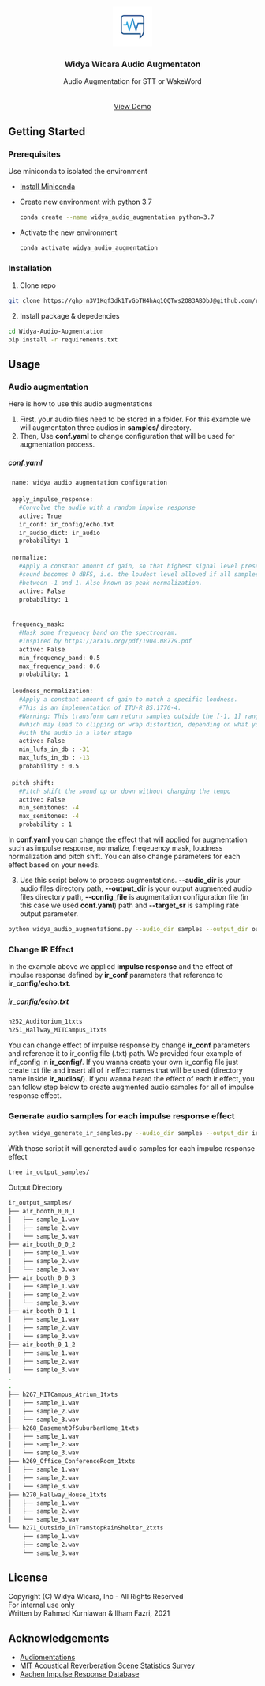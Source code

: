 

<!-- PROJECT LOGO -->
<br />
<p align="center">
  <a href="https://github.com/rahmadai/Widya-Audio-Augmentation">
    <img src="images/logo.png" alt="Logo" width="80" height="80">
  </a>

  <h3 align="center">Widya Wicara Audio Augmentaton</h3>

  <p align="center">
    Audio Augmentation for STT or WakeWord
    <br />
<!--     <a href="https://github.com/rahmadai/Widya-Audio-Augmentation"><strong>Explore the docs »</strong></a> -->
    <br />
    <br />
    <a href="https://colab.research.google.com/drive/12bomPPjC8Jjp0bEH0VDl1nTrXBuJif5I?usp=sharing">View Demo</a>
    <!-- ·
    <a href="https://github.com/rahmadai/Widya-Audio-Augmentation">Report Bug</a>
    ·
    <a href="https://github.com/rahmadai/Widya-Audio-Augmentation">Request Feature</a> -->
  </p>
</p>

<!-- GETTING STARTED -->
## Getting Started

### Prerequisites

Use miniconda to isolated the environment
* <a href="https://conda.io/projects/conda/en/latest/user-guide/install/index.html#regular-installation">Install Miniconda</a>
* Create new environment with python 3.7
  ```sh
  conda create --name widya_audio_augmentation python=3.7
  ```
  
* Activate the new environment 
  ```sh
  conda activate widya_audio_augmentation
  ```
### Installation
 1. Clone repo
  ```sh
  git clone https://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@github.com/rahmadai/Widya-Audio-Augmentation.git
  ```
 2. Install package & depedencies
  ```sh
  cd Widya-Audio-Augmentation
  pip install -r requirements.txt 
  ```


  
## Usage
### Audio augmentation
Here is how to use this audio augmentations
1. First, your audio files need to be stored in a folder. For this example we will augmentaton three audios in **samples/** directory.
2. Then, Use **conf.yaml** to change configuration that will be used for augmentation process.<br />
 ##### conf.yaml
 ```sh
  name: widya audio augmentation configuration

  apply_impulse_response:
    #Convolve the audio with a random impulse response
    active: True
    ir_conf: ir_config/echo.txt
    ir_audio_dict: ir_audio
    probability: 1

  normalize:
    #Apply a constant amount of gain, so that highest signal level present in the 
    #sound becomes 0 dBFS, i.e. the loudest level allowed if all samples must be 
    #between -1 and 1. Also known as peak normalization.
    active: False
    probability: 1


  frequency_mask:
    #Mask some frequency band on the spectrogram. 
    #Inspired by https://arxiv.org/pdf/1904.08779.pdf
    active: False
    min_frequency_band: 0.5
    max_frequency_band: 0.6
    probability: 1

  loudness_normalization:
    #Apply a constant amount of gain to match a specific loudness. 
    #This is an implementation of ITU-R BS.1770-4.
    #Warning: This transform can return samples outside the [-1, 1] range, 
    #which may lead to clipping or wrap distortion, depending on what you do 
    #with the audio in a later stage
    active: False
    min_lufs_in_db : -31
    max_lufs_in_db : -13
    probability : 0.5

  pitch_shift:
    #Pitch shift the sound up or down without changing the tempo
    active: False
    min_semitones: -4
    max_semitones: -4
    probability : 1
 ```
  In **conf.yaml** you can change the effect that will applied for augmentation such as impulse response, normalize, freqeuency mask, loudness normalization and     pitch shift. You can also change parameters for each effect based on your needs.
  
  3.  Use this script below to process augmentations. **--audio_dir** is your audio files directory path, **--output_dir** is your output augmented audio files   directory path, **--config_file** is augmentation configuration file (in this case we used **conf.yaml**) path and **--target_sr** is sampling rate output parameter.
   ```sh
   python widya_audio_augmentations.py --audio_dir samples --output_dir out_test --config conf.yaml --target_sr 16000
   ```
### Change IR Effect
In the example above we applied **impulse response** and the effect of impulse response defined by **ir_conf** parameters that reference to **ir_config/echo.txt**. <br />
##### ir_config/echo.txt
```sh
h252_Auditorium_1txts
h251_Hallway_MITCampus_1txts
```
You can change effect of impulse response by change **ir_conf** parameters and reference it to ir_config file (.txt) path. We provided four example of inf_config in **ir_config/**. If you wanna create your own ir_config file just create txt file and insert all of ir effect names that will be used (directory name inside **ir_audios/**). If you wanna heard the effect of each ir effect, you can follow step below to create augmented audio samples for all of impulse response effect. 
### Generate audio samples for each impulse response effect
  ```sh
  python widya_generate_ir_samples.py --audio_dir samples --output_dir ir_output_samples --ir_path ir_audio --target_sr 16000
  ```
  With those script it will generated audio samples for each impulse response effect
  
  ```sh
  tree ir_output_samples/
  ```
  Output Directory
  ```sh
  ir_output_samples/
  ├── air_booth_0_0_1
  │   ├── sample_1.wav
  │   ├── sample_2.wav
  │   └── sample_3.wav
  ├── air_booth_0_0_2
  │   ├── sample_1.wav
  │   ├── sample_2.wav
  │   └── sample_3.wav
  ├── air_booth_0_0_3
  │   ├── sample_1.wav
  │   ├── sample_2.wav
  │   └── sample_3.wav
  ├── air_booth_0_1_1
  │   ├── sample_1.wav
  │   ├── sample_2.wav
  │   └── sample_3.wav
  ├── air_booth_0_1_2
  │   ├── sample_1.wav
  │   ├── sample_2.wav
  │   └── sample_3.wav
  .
  .
  ├── h267_MITCampus_Atrium_1txts
  │   ├── sample_1.wav
  │   ├── sample_2.wav
  │   └── sample_3.wav
  ├── h268_BasementOfSuburbanHome_1txts
  │   ├── sample_1.wav
  │   ├── sample_2.wav
  │   └── sample_3.wav
  ├── h269_Office_ConferenceRoom_1txts
  │   ├── sample_1.wav
  │   ├── sample_2.wav
  │   └── sample_3.wav
  ├── h270_Hallway_House_1txts
  │   ├── sample_1.wav
  │   ├── sample_2.wav
  │   └── sample_3.wav
  └── h271_Outside_InTramStopRainShelter_2txts
      ├── sample_1.wav
      ├── sample_2.wav
      └── sample_3.wav
  ```
  

<!-- LICENSE -->
## License
Copyright (C) Widya Wicara, Inc - All Rights Reserved </br>
For internal use only </br>
Written by Rahmad Kurniawan & Ilham Fazri, 2021

<!-- ACKNOWLEDGEMENTS -->
## Acknowledgements
* [Audiomentations](https://github.com/iver56/audiomentations)
* [MIT Acoustical Reverberation Scene Statistics Survey](https://mcdermottlab.mit.edu/Reverb/IR_Survey.html)
* [Aachen Impulse Response Database](https://www.openslr.org/20/)


